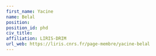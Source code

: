 ```yaml
---
first_name: Yacine
name: Belal
position:
position_id: phd
civ_title:
affiliation: LIRIS-DRIM
url_web: https://liris.cnrs.fr/page-membre/yacine-belal
---
```

